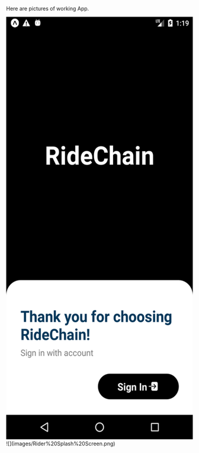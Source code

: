 Here are pictures of working App.

<img src="images/Rider%20Splash%20Screen.png" width="540" height="1140">
![](images/Rider%20Splash%20Screen.png)
